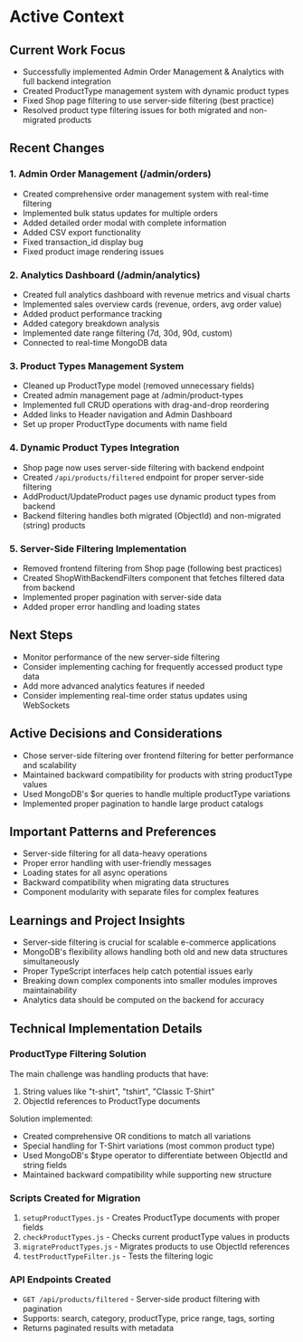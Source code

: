 # Active Context

## Current Work Focus
- Successfully implemented Admin Order Management & Analytics with full backend integration
- Created ProductType management system with dynamic product types
- Fixed Shop page filtering to use server-side filtering (best practice)
- Resolved product type filtering issues for both migrated and non-migrated products

## Recent Changes

### 1. Admin Order Management (/admin/orders)
- Created comprehensive order management system with real-time filtering
- Implemented bulk status updates for multiple orders
- Added detailed order modal with complete information
- Added CSV export functionality
- Fixed transaction_id display bug
- Fixed product image rendering issues

### 2. Analytics Dashboard (/admin/analytics)
- Created full analytics dashboard with revenue metrics and visual charts
- Implemented sales overview cards (revenue, orders, avg order value)
- Added product performance tracking
- Added category breakdown analysis
- Implemented date range filtering (7d, 30d, 90d, custom)
- Connected to real-time MongoDB data

### 3. Product Types Management System
- Cleaned up ProductType model (removed unnecessary fields)
- Created admin management page at /admin/product-types
- Implemented full CRUD operations with drag-and-drop reordering
- Added links to Header navigation and Admin Dashboard
- Set up proper ProductType documents with name field

### 4. Dynamic Product Types Integration
- Shop page now uses server-side filtering with backend endpoint
- Created `/api/products/filtered` endpoint for proper server-side filtering
- AddProduct/UpdateProduct pages use dynamic product types from backend
- Backend filtering handles both migrated (ObjectId) and non-migrated (string) products

### 5. Server-Side Filtering Implementation
- Removed frontend filtering from Shop page (following best practices)
- Created ShopWithBackendFilters component that fetches filtered data from backend
- Implemented proper pagination with server-side data
- Added proper error handling and loading states

## Next Steps
- Monitor performance of the new server-side filtering
- Consider implementing caching for frequently accessed product type data
- Add more advanced analytics features if needed
- Consider implementing real-time order status updates using WebSockets

## Active Decisions and Considerations
- Chose server-side filtering over frontend filtering for better performance and scalability
- Maintained backward compatibility for products with string productType values
- Used MongoDB's $or queries to handle multiple productType variations
- Implemented proper pagination to handle large product catalogs

## Important Patterns and Preferences
- Server-side filtering for all data-heavy operations
- Proper error handling with user-friendly messages
- Loading states for all async operations
- Backward compatibility when migrating data structures
- Component modularity with separate files for complex features

## Learnings and Project Insights
- Server-side filtering is crucial for scalable e-commerce applications
- MongoDB's flexibility allows handling both old and new data structures simultaneously
- Proper TypeScript interfaces help catch potential issues early
- Breaking down complex components into smaller modules improves maintainability
- Analytics data should be computed on the backend for accuracy

## Technical Implementation Details

### ProductType Filtering Solution
The main challenge was handling products that have:
1. String values like "t-shirt", "tshirt", "Classic T-Shirt"
2. ObjectId references to ProductType documents

Solution implemented:
- Created comprehensive OR conditions to match all variations
- Special handling for T-Shirt variations (most common product type)
- Used MongoDB's $type operator to differentiate between ObjectId and string fields
- Maintained backward compatibility while supporting new structure

### Scripts Created for Migration
1. `setupProductTypes.js` - Creates ProductType documents with proper fields
2. `checkProductTypes.js` - Checks current productType values in products
3. `migrateProductTypes.js` - Migrates products to use ObjectId references
4. `testProductTypeFilter.js` - Tests the filtering logic

### API Endpoints Created
- `GET /api/products/filtered` - Server-side product filtering with pagination
- Supports: search, category, productType, price range, tags, sorting
- Returns paginated results with metadata
